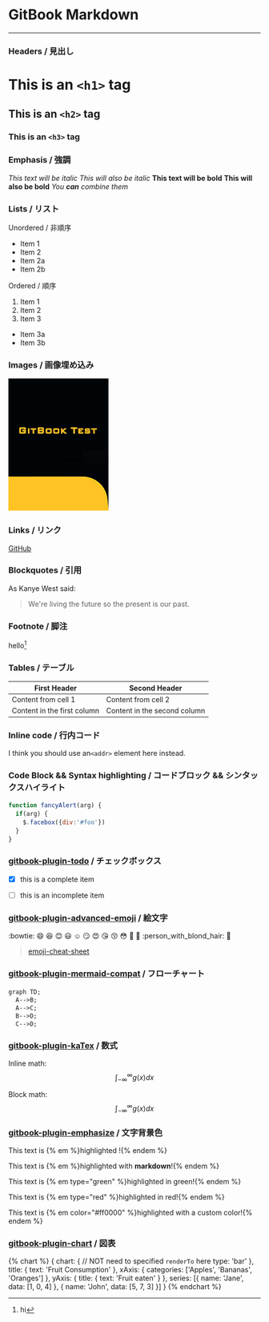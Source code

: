 # GitBook Markdown
___

### Headers / 見出し
# This is an `<h1>` tag
## This is an `<h2>` tag
### This is an `<h3>` tag


### Emphasis / 強調
*This text will be italic*
_This will also be italic_
**This text will be bold**
__This will also be bold__
_You **can** combine them_


### Lists / リスト
Unordered / 非順序
* Item 1
* Item 2
* Item 2a
* Item 2b

Ordered / 順序
1. Item 1
2. Item 2
3. Item 3
* Item 3a
* Item 3b


### Images / 画像埋め込み
![img](../cover_small.jpg)


### Links / リンク
[GitHub](http://github.com)


### Blockquotes / 引用
As Kanye West said:
> We're living the future so
> the present is our past.


### Footnote / 脚注
hello[^hello]


### Tables / テーブル
| First Header                | Second Header                |
| --------------------------- | ---------------------------- |
| Content from cell 1         | Content from cell 2          |
| Content in the first column | Content in the second column |


### Inline code / 行内コード
I think you should use an`<addr>` element here instead.


### Code Block && Syntax highlighting / コードブロック && シンタックスハイライト
```javascript
function fancyAlert(arg) {
  if(arg) {
    $.facebox({div:'#foo'})
  }
}
```


### [gitbook-plugin-todo](https://plugins.gitbook.com/plugin/todo) / チェックボックス
- [x] this is a complete item
- [ ] this is an incomplete item


### [gitbook-plugin-advanced-emoji](https://plugins.gitbook.com/plugin/advanced-emoji) / 絵文字
:bowtie:
:smile:
:laughing:
:blush:
:smiley:
:relaxed:
:smirk:
:heart_eyes:
:kissing_heart:
:kissing_closed_eyes:
:flushed:
:older_woman:
:older_man:
:person_with_blond_hair:
:man_with_gua_pi_mao:

> [emoji-cheat-sheet](http://www.emoji-cheat-sheet.com/)


### [gitbook-plugin-mermaid-compat](https://plugins.gitbook.com/plugin/mermaid-compat) / フローチャート

```mermaid
graph TD;
  A-->B;
  A-->C;
  B-->D;
  C-->D;
```


### [gitbook-plugin-kaTex](https://plugins.gitbook.com/plugin/katex) / 数式
Inline math: $$\int_{-\infty}^\infty g(x) dx$$

Block math:
$$
\int_{-\infty}^\infty g(x) dx
$$


### [gitbook-plugin-emphasize](https://plugins.gitbook.com/plugin/emphasize) / 文字背景色
This text is {% em %}highlighted !{% endem %}

This text is {% em %}highlighted with **markdown**!{% endem %}

This text is {% em type="green" %}highlighted in green!{% endem %}

This text is {% em type="red" %}highlighted in red!{% endem %}

This text is {% em color="#ff0000" %}highlighted with a custom color!{% endem %}


### [gitbook-plugin-chart](gitbook-plugin-chart) / 図表
{% chart %}
{
    chart: {
        // NOT need to specified `renderTo` here
        type: 'bar'
    },
    title: {
        text: 'Fruit Consumption'
    },
    xAxis: {
        categories: ['Apples', 'Bananas', 'Oranges']
    },
    yAxis: {
        title: {
            text: 'Fruit eaten'
        }
    },
    series: [{
        name: 'Jane',
        data: [1, 0, 4]
    }, {
        name: 'John',
        data: [5, 7, 3]
    }]
}
{% endchart %}


[^hello]: hi
